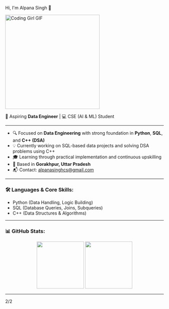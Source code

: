  Hi, I'm Alpana Singh 👋

<img src="https://media.giphy.com/media/L1R1tvI9svkIWwpVYr/giphy.gif" width="300" alt="Coding Girl GIF"/>

🎯 Aspiring **Data Engineer** | 💻 CSE (AI & ML) Student 

---

- 🔍 Focused on **Data Engineering** with strong foundation in **Python**, **SQL**, and **C++ (DSA)**
- 💡 Currently working on SQL-based data projects and solving DSA problems using C++
- 🎓 Learning through practical implementation and continuous upskilling
- 📍 Based in **Gorakhpur, Uttar Pradesh**
- 📬 Contact: [alpanasinghcs@gmail.com](mailto:alpanasinghcs@gmail.com)

---

### 🛠️ Languages & Core Skills:
- Python (Data Handling, Logic Building)
- SQL (Database Queries, Joins, Subqueries)
- C++ (Data Structures & Algorithms)

---

### 📊 GitHub Stats:
<p align="center">
  <img src="https://github-readme-stats.vercel.app/api?username=AlpanaSingh&show_icons=true&theme=gruvbox" height="150" />
  <img src="https://github-readme-streak-stats.herokuapp.com/?user=AlpanaSingh&theme=gruvbox" height="150"/>
</p>

---




2/2








